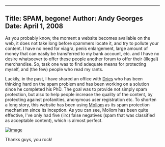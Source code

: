 -----
Title:  SPAM, begone!
Author: Andy Georges
Date: April 1, 2008
-----







As you probably know, the moment a website becomes available on the web,
it does not take long before spammers locate it, and try to pollute your
content. I have no need for viagra, penis enlargement, large amount of
money that can easily be transferred to my bank account, etc. and I have
no desire whatsoever to offer these people another forum to offer their
(illegal) merchandise. So, task one was to find adequate means for
protecting myself, and (the few) people who read my rants.


Luckily, in the past, I have shared an office with
[Dries](http://buytaert.net/) who has been thinking hard on the spam
problem and has been working on a solution since he completed his PhD.
The goal was to provide not simply spam protection, but also to help
people increase the quality of the content, by protecting against
profanities, anonymous user registration etc. To shorten a long story,
this website has been using [Mollom](http://mollom.com/) as its spam
protection mechanism since its inception. As you can see, Mollom has
been quite effective, I've only had five (iirc) false negatives (spam
that was classified as acceptable content), which is almost perfect.


[![image](EAC8610F-2265-4AE0-B83E-61440291E94E-1.jpg)](http://www.flickr.com/photos/itkovian/2379083847/)


Thanks guys, you rock!




